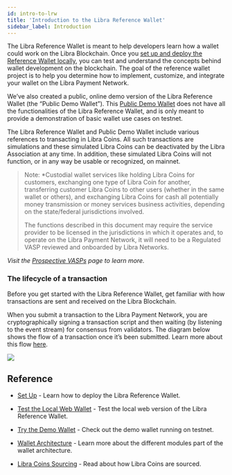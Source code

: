 ```yaml
---
id: intro-to-lrw
title: 'Introduction to the Libra Reference Wallet'
sidebar_label: Introduction
---
```




The Libra Reference Wallet is meant to help developers learn how a wallet could work on the Libra Blockchain. Once you [set up and deploy the Reference Wallet locally](set-up-reference-wallet.md), you can test and understand the concepts behind wallet development on the blockchain. The goal of the reference wallet project is to help you determine how to implement, customize, and integrate your wallet on the Libra Payment Network.

We’ve also created a public, online demo version of the Libra Reference Wallet (the “Public Demo Wallet”). This [Public Demo Wallet](public-demo-wallet) does not have all the functionalities of the Libra Reference Wallet, and is only meant to provide a demonstration of basic wallet use cases on testnet.

The Libra Reference Wallet and Public Demo Wallet include various references to transacting in Libra Coins. All such transactions are simulations and these simulated Libra Coins can be deactivated by the Libra Association at any time. In addition, these simulated Libra Coins will not function, or in any way be usable or recognized, on mainnet.



>Note: *Custodial wallet services like holding Libra Coins for customers, exchanging one type of Libra Coin for another, transferring customer Libra Coins to other users (whether in the same wallet or others), and exchanging Libra Coins for cash all potentially money transmission or money services business activities, depending on the state/federal jurisdictions involved. 
>
>The functions described in this document may require the service provider to be licensed in the jurisdictions in which it operates and, to operate on the Libra Payment Network, it will need to be a Regulated VASP reviewed and onboarded by Libra Networks.

*Visit the [Prospective VASPs](/reference/compliance.md) page to learn more.*



### The lifecycle of a transaction

Before you get started with the Libra Reference Wallet, get familiar with how transactions are sent and received on the Libra Blockchain. 

When you submit a transaction to the Libra Payment Network, you are cryptographically signing a transaction script and then waiting (by listening to the event stream) for consensus from validators. The diagram below shows the flow of a transaction once it’s been submitted. Learn more about this flow [here](/core/life-of-a-transaction.md). 

![](/img/docs/validator.svg)





## Reference

* [Set Up](set-up-reference-wallet.md) - Learn how to deploy the Libra Reference Wallet.

* [Test the Local Web Wallet](try-local-web-wallet.md) - Test the local web version of the Libra Reference Wallet.

* [Try the Demo Wallet](public-demo-wallet.md) - Check out the demo wallet running on testnet. 

* [Wallet Architecture](wallet-arch.md) - Learn more about the different modules part of the wallet architecture.

* [Libra Coins Sourcing](liquidity.md) - Read about how Libra Coins are sourced.

  